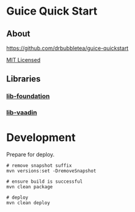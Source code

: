 # Guice Quick Start

## About

https://github.com/drbubbletea/guice-quickstart

[MIT Licensed](LICENSE)

## Libraries

### [lib-foundation](./lib-foundation)

### [lib-vaadin](./lib-vaadin)

# Development

Prepare for deploy.
```
# remove snapshot suffix
mvn versions:set -DremoveSnapshot

# ensure build is successful
mvn clean package

# deploy
mvn clean deploy
```